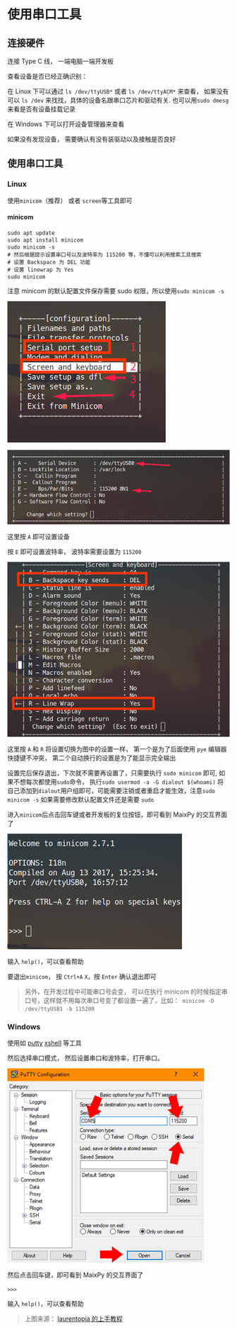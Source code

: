 使用串口工具
========

## 连接硬件

连接 Type C 线， 一端电脑一端开发板

查看设备是否已经正确识别：

在 Linux 下可以通过 `ls /dev/ttyUSB*` 或者 `ls /dev/ttyACM*` 来查看， 如果没有可以 `ls /dev` 来找找，具体的设备名跟串口芯片和驱动有关. 也可以用`sudo dmesg`来看是否有设备挂载记录

在 Windows 下可以打开设备管理器来查看

如果没有发现设备， 需要确认有没有装驱动以及接触是否良好


## 使用串口工具


### Linux

使用`minicom`（推荐） 或者 `screen`等工具即可

#### minicom

```
sudo apt update
sudo apt install minicom
sudo minicom -s
# 然后根据提示设置串口号以及波特率为 115200 等，不懂可以利用搜索工具搜索
# 设置 Backspace 为 DEL 功能
# 设置 linewrap 为 Yes
sudo minicom
```

注意 minicom 的默认配置文件保存需要 sudo 权限，所以使用`sudo minicom -s`

![minicom setting](../../assets/minicom_setting.png)

![minicom setting2](../../assets/minicom_setting2.png)

这里按 `A` 即可设置设备

按 `E` 即可设置波特率， 波特率需要设置为 `115200`

![minicom setting3](../../assets/minicom_setting3.png)

这里按 `A` 和 `R` 将设置切换为图中的设置一样， 第一个是为了后面使用 `pye` 编辑器快捷键不冲突， 第二个自动换行的设置是为了能显示完全输出

设置完后保存退出，下次就不需要再设置了，只需要执行 `sudo minicom` 即可, 如果不想每次都使用`sudo`命令， 执行`sudo usermod -a -G dialout $(whoami)` 将自己添加到`dialout`用户组即可，可能需要注销或者重启才能生效，注意`sudo minicom -s` 如果需要修改默认配置文件还是需要 `sudo`

进入`minicom`后点击回车键或者开发板的复位按钮，即可看到 MaixPy 的交互界面了

![minicom](../../assets/minicom.png)

输入 `help()`，可以查看帮助

要退出`minicom`， 按 `Ctrl+A` `X`，按 `Enter` 确认退出即可

> 另外，在开发过程中可能串口号会变， 可以在执行 minicom 的时候指定串口号，这样就不用每次串口号变了都设置一遍了，比如：` minicom -D /dev/ttyUSB1 -b 115200`


### Windows

使用如 [putty](https://www.putty.org/) [xshell](https://xshell.en.softonic.com/) 等工具

然后选择串口模式， 然后设置串口和波特率，打开串口。

![](../../assets/putty.png)

然后点击回车键，即可看到 MaixPy 的交互界面了

`>>>`

输入 `help()`，可以查看帮助

> 上图来源： [laurentopia 的上手教程](https://github.com/laurentopia/Learning-AI/wiki/MaixPy)





